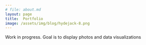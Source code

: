 ```yaml
---
# file: about.md
layout: page
title:  Portfolio
image: /assets/img/blog/hydejack-8.png
---
```


Work in progress. Goal is to display photos and data visualizations
